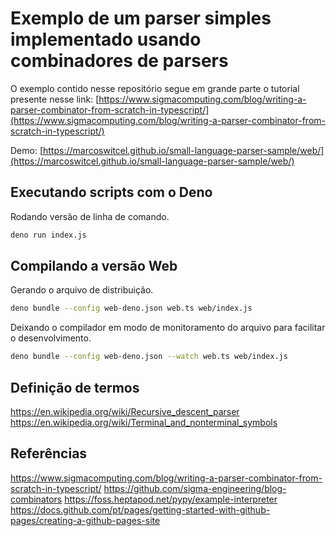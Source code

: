 # Exemplo de um parser simples implementado usando combinadores de parsers

O exemplo contido nesse repositório segue em grande parte o tutorial presente nesse link: [https://www.sigmacomputing.com/blog/writing-a-parser-combinator-from-scratch-in-typescript/](https://www.sigmacomputing.com/blog/writing-a-parser-combinator-from-scratch-in-typescript/)

Demo: [https://marcoswitcel.github.io/small-language-parser-sample/web/](https://marcoswitcel.github.io/small-language-parser-sample/web/)

## Executando scripts com o Deno

Rodando versão de linha de comando.
```bash
deno run index.js
```

## Compilando a versão Web

Gerando o arquivo de distribuição.
```bash
deno bundle --config web-deno.json web.ts web/index.js
```
Deixando o compilador em modo de monitoramento do arquivo para facilitar o desenvolvimento.
```bash
deno bundle --config web-deno.json --watch web.ts web/index.js
```

## Definição de termos

https://en.wikipedia.org/wiki/Recursive_descent_parser
https://en.wikipedia.org/wiki/Terminal_and_nonterminal_symbols

## Referências

https://www.sigmacomputing.com/blog/writing-a-parser-combinator-from-scratch-in-typescript/
https://github.com/sigma-engineering/blog-combinators
https://foss.heptapod.net/pypy/example-interpreter
https://docs.github.com/pt/pages/getting-started-with-github-pages/creating-a-github-pages-site
